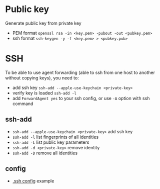 # Public key

Generate public key from private key
- PEM format `openssl rsa -in <key.pem> -pubout -out <pubkey.pem>`
- ssh format `ssh-keygen -y -f <key.pem> > <pubkey.pub>`

# SSH

To be able to use agent forwarding (able to ssh from one host to another
without copying keys), you need to:
- add ssh key `ssh-add --apple-use-keychain <private-key>`
- verify key is loaded `ssh-add -l`
- add `ForwardAgent yes` to your ssh config, or use `-A` option with ssh command

## ssh-add

- `ssh-add --apple-use-keychain <private-key>` add ssh key
- `ssh-add -l` list fingerprints of all identities
- `ssh-add -L` list public key parameters
- `ssh-add -d <private-key>` remove identity
- `ssh-add -D` remove all identities

## config
- [.ssh config](config) example

